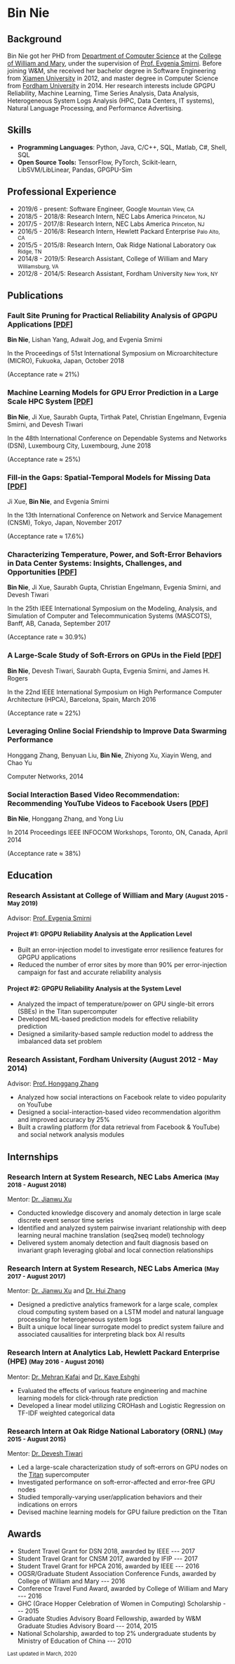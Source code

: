 # Bin Nie

## Background

Bin Nie got her PHD from [Department of Computer Science](http://www.wm.edu/as/computerscience/)
at the [College of William and Mary](http://www.wm.edu/), under the supervision of [Prof. Evgenia Smirni]("http://www.cs.wm.edu/~esmirni/"). 
Before joining W&M, she received her bachelor degree in Software Engineering from [Xiamen University](http://www.xmu.edu.cn/) in 2012,
and master degree in Computer Science from [Fordham University](http://www.fordham.edu/site/index.php) in 2014. 
Her research interests include GPGPU Reliability, Machine Learning, Time Series Analysis, Data Analysis, 
Heterogeneous System Logs Analysis (HPC, Data Centers, IT systems), Natural Language Processing, and Performance Advertising.


## Skills
- **Programming Languages**: Python, Java, C/C++, SQL, Matlab, C#, Shell, SQL
- **Open Source Tools:** TensorFlow, PyTorch, Scikit-learn, LibSVM/LibLinear, Pandas, GPGPU-Sim
 

## Professional Experience
- 2019/6 - present: Software Engineer, Google <small>Mountain View, CA</small>
- 2018/5 - 2018/8: Research Intern, NEC Labs America <small>Princeton, NJ</small>                
- 2017/5 - 2017/8: Research Intern, NEC Labs America <small>Princeton, NJ</small>
- 2016/5 - 2016/8: Research Intern, Hewlett Packard Enterprise <small>Palo Alto, CA</small>
- 2015/5 - 2015/8: Research Intern, Oak Ridge National Laboratory <small>Oak Ridge, TN</small>
- 2014/8 - 2019/5: Research Assistant, College of William and Mary <small>Williamsburg, VA</small>
- 2012/8 - 2014/5: Research Assistant, Fordham University <small>New York, NY</small>


## Publications

### Fault Site Pruning for Practical Reliability Analysis of GPGPU Applications<span> [[PDF](publications/2018MICRO.pdf)]
**Bin Nie**, Lishan Yang, Adwait Jog, and Evgenia Smirni

In the Proceedings of 51st International Symposium on Microarchitecture (MICRO), Fukuoka, Japan, October 2018

(Acceptance rate ≈ 21%)
     
### Machine Learning Models for GPU Error Prediction in a Large Scale HPC System [[PDF](publications/2018DSN.pdf)]
**Bin Nie**, Ji Xue, Saurabh Gupta, Tirthak Patel, Christian Engelmann, Evgenia Smirni, and Devesh Tiwari

In the 48th International Conference on Dependable Systems and Networks (DSN), Luxembourg City, Luxembourg, June 2018

(Acceptance rate ≈ 25%)


### Fill-in the Gaps: Spatial-Temporal Models for Missing Data [[PDF](publications/2017CNSM.pdf)]
Ji Xue, **Bin Nie**, and Evgenia Smirni

In the 13th International Conference on Network and Service Management (CNSM), Tokyo, Japan, November 2017

(Acceptance rate ≈ 17.6%)

### Characterizing Temperature, Power, and Soft-Error Behaviors in Data Center Systems: Insights, Challenges, and Opportunities [[PDF](publications/2017MASCOTS.pdf)]
**Bin Nie**, Ji Xue, Saurabh Gupta, Christian Engelmann, Evgenia Smirni, and Devesh Tiwari

In the 25th IEEE International Symposium on the Modeling, Analysis, and Simulation of Computer and Telecommunication Systems (MASCOTS), Banff, AB, Canada, September 2017

(Acceptance rate ≈ 30.9%)
 
### A Large-Scale Study of Soft-Errors on GPUs in the Field [[PDF](publications/2016_HPCA_GPU_Soft_Errors.pdf)]
**Bin Nie**, Devesh Tiwari, Saurabh Gupta, Evgenia Smirni, and James H. Rogers

In the 22nd IEEE International Symposium on High Performance Computer Architecture (HPCA), Barcelona, Spain, March 2016

(Acceptance rate ≈ 22%)

### Leveraging Online Social Friendship to Improve Data Swarming Performance
Honggang Zhang, Benyuan Liu, **Bin Nie**, Zhiyong Xu, Xiayin Weng, and Chao Yu

Computer Networks, 2014
    
### Social Interaction Based Video Recommendation: Recommending YouTube Videos to Facebook Users [[PDF](publications/2014_GI_Social_Recommend.pdf)]
**Bin Nie**, Honggang Zhang, and Yong Liu
     
In 2014 Proceedings IEEE INFOCOM Workshops, Toronto, ON, Canada, April 2014

(Acceptance rate ≈ 38%)
     
## Education

### Research Assistant at College of William and Mary <small>(August 2015 - May 2019)</small>
Advisor: [Prof. Evgenia Smirni](http://www.cs.wm.edu/~esmirni/)

#### Project #1: GPGPU Reliability Analysis at the Application Level
- Built an error-injection model to investigate error resilience features for GPGPU applications
- Reduced the number of error sites by more than 90% per error-injection campaign for fast and accurate reliability analysis

#### Project #2: GPGPU Reliability Analysis at the System Level
- Analyzed the impact of temperature/power on GPU single-bit errors (SBEs) in the Titan supercomputer    
- Developed ML-based prediction models for effective reliability prediction
- Designed a similarity-based sample reduction model to address the imbalanced data set problem

### Research Assistant, Fordham University (August 2012 - May 2014)
Advisor: [Prof. Honggang Zhang](http://eng.umb.edu/~hzhang/)
- Analyzed how social interactions on Facebook relate to video popularity on YouTube
- Designed a social-interaction-based video recommendation algorithm and improved accuracy by 25%
- Built a crawling platform (for data retrieval from Facebook & YouTube) and social network analysis modules


## Internships

### Research Intern at System Research, NEC Labs America <small>(May 2018 - August 2018)</small>
Mentor: [Dr. Jianwu Xu](http://www.nec-labs.com/jianwu-xu/)
- Conducted knowledge discovery and anomaly detection in large scale discrete event sensor time series
- Identified and analyzed system pairwise invariant relationship with deep learning neural machine translation (seq2seq model) technology
- Delivered system anomaly detection and fault diagnosis based on invariant graph leveraging global and local connection relationships

### Research Intern at System Research, NEC Labs America <small>(May 2017 - August 2017)</small>
Mentor: [Dr. Jianwu Xu](http://www.nec-labs.com/jianwu-xu/) and [Dr. Hui Zhang](http://www.nec-labs.com/~huizhang/)
- Designed a predictive analytics framework for a large scale, complex cloud computing system based on a LSTM model and natural language processing for heterogeneous system logs
- Built a unique local linear surrogate model to predict system failure and associated causalities for interpreting black box AI results

### Research Intern at Analytics Lab, Hewlett Packard Enterprise (HPE) <small>(May 2016 - August 2016)</small>
Mentor: [Dr. Mehran Kafai](http://alumni.cs.ucr.edu/~mkafai/) and [Dr. Kave Eshghi](https://www.linkedin.com/in/kave-eshghi-0800204)
- Evaluated the effects of various feature engineering and machine learning models for click-through rate prediction                 
- Developed a linear model utilizing CROHash and Logistic Regression on TF-IDF weighted categorical data


### Research Intern at Oak Ridge National Laboratory (ORNL) <small>(May 2015 - August 2015)</small>
Mentor: [Dr. Devesh Tiwari](http://www.ece.neu.edu/people/tiwari-devesh)
- Led a large-scale characterization study of soft-errors on GPU nodes on the [Titan](https://www.olcf.ornl.gov/titan/) supercomputer
- Investigated performance on soft-error-affected and error-free GPU nodes
- Studied temporally-varying user/application behaviors and their indications on errors
- Devised machine learning models for GPU failure prediction on the Titan

 
## Awards
- Student Travel Grant for DSN 2018, awarded by IEEE --- 2017
- Student Travel Grant for CNSM 2017, awarded by IFIP --- 2017                   
- Student Travel Grant for HPCA 2016, awarded by IEEE --- 2016
- OGSR/Graduate Student Association Conference Funds, awarded by College of William and Mary --- 2016
- Conference Travel Fund Award, awarded by College of William and Mary --- 2016
- GHC (Grace Hopper Celebration of Women in Computing) Scholarship --- 2015
- Graduate Studies Advisory Board Fellowship, awarded by W&M Graduate Studies Advisory Board --- 2014, 2015
- National Scholarship, awarded to top 2% undergraduate students by Ministry of Education of China --- 2010
 

<small>Last updated in March, 2020</small>
